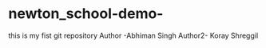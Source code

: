 # newton_school-demo-
this is my fist git repository 
Author -Abhiman Singh 
Author2- Koray Shreggil 
